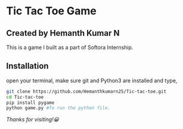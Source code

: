 # Tic Tac Toe Game
## Created by Hemanth Kumar N

This is a game I built as a part of Softora Internship.

## Installation
open your terminal, make sure git and Python3 are installed and type, 
```sh
git clone https://github.com/Hemanthkumarn25/Tic-tac-toe.git
cd Tic-tac-toe
pip install pygame
python game.py #To run the python file.
```

*Thanks for visiting!😀*